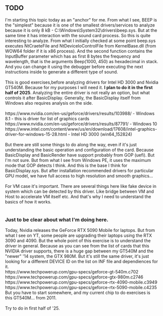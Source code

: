 <h2>TODO</h2>
I'm starting this topic today as an "anchor" for me. From what I see, BEEP is the "simplest" because it is one of the smallest drivers/services
to analyze because it is only 8 kB - C:\Windows\System32\drivers\beep.sys. But at the same time it has interaction with the sound card process.
So this is quite interesting to analyze. From what I initially checked at some point beep.sys executes NtCraeteFile and NtDeviceIoControlFile 
from KernelBase.dll (from WOW64 folder if it is x86 process). And the second function contains the InputBuffer parameter which has as first 8 bytes 
the frequency and wavelength, that is the arguments Beep(1000, 450) as hexadecimal in stack. And you can change it using the debugger before 
executing the next instructions inside to generate a different type of sound.
<br /><br />
This is good exercises,before analyzing drivers for Intel HD 3000 and Nvidia GT540M. Because for my purposes I will need it.
<b>I plan to do it in the first half of 2025</b>. Analyzing the entire driver is not really an option, but what controls it after BasicDisplay. Generally, 
the BasicDisplay itself from Windows also requires analysis on the side.
<br /><br />
https://www.nvidia.com/en-us/geforce/drivers/results/103988/ - Windows 8.1 - this is driver for list of graphics cards<br />
https://www.nvidia.com/en-us/geforce/drivers/results/87791/ - Windows 10<br />
https://www.intel.com/content/www/us/en/download/17608/intel-graphics-driver-for-windows-15-28.html - Intel HD 3000 (win64_152824)
<br /><br />
But there are still some things to do along the way, even if it's just understanding the basic operation and configuration of the card.
Because BasicDisplay and BasicRender have support probably from GOP (uefi). But I'm not sure. But from what I see from Windows PE, 
it uses the maximum mode that GOP detects I think. And this is the base I think for BasicDisplay.sys. But after installation recommended 
drivers for particular GPU model, we have full access to high resolution and smooth graphics...
<br /><br />
For VM case it's important. There are several things here like fake device in system which can be detected by this driver. 
Like bridge between VM and Host to accelerate VM itself etc. And that's why I need to understand the basics of how it works.
<br /><br />
<h3>Just to be clear about what I'm doing here.</h3>
  Today, Nvidia releases the GeForce RTX 5090 Mobile for laptops. But from what I see on YT, some people are upgrading their laptops using the RTX 3090 and 4090. But the whole point of this exercise is to understand the driver in general. Because as you can see from the list of cards that this NVIDIA driver supports, there is a huge gap between my GT540M and the "newer" '14 system, the GTX 980M. But it's still the same driver, it's just looking for a different DEVICE ID on the list on INF file and dependiences for it.<br />
https://www.techpowerup.com/gpu-specs/geforce-gt-540m.c702 <br />
https://www.techpowerup.com/gpu-specs/geforce-gtx-980m.c2746 <br />
https://www.techpowerup.com/gpu-specs/geforce-rtx-4090-mobile.c3949 <br />
https://www.techpowerup.com/gpu-specs/geforce-rtx-5090-mobile.c4235 <br />
But you have to start somewhere, and my current chip to do exercises is this GT540M... from 2011.
<br /><br />
Try to do in first half of '25.
